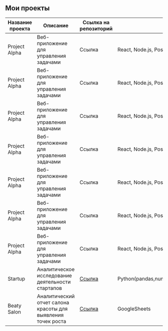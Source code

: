  ## Мои проекты
| Название проекта | Описание | Ссылка на репозиторий | Технологии |
|---|---|---|---|
| Project Alpha | Веб-приложение для управления задачами | Ссылка | React, Node.js, PostgreSQL |
| Project Alpha | Веб-приложение для управления задачами | Ссылка | React, Node.js, PostgreSQL |
| Project Alpha | Веб-приложение для управления задачами | Ссылка | React, Node.js, PostgreSQL |
| Project Alpha | Веб-приложение для управления задачами | Ссылка | React, Node.js, PostgreSQL |
| Project Alpha | Веб-приложение для управления задачами | Ссылка | React, Node.js, PostgreSQL |
| Project Alpha | Веб-приложение для управления задачами | Ссылка | React, Node.js, PostgreSQL |
| Project Alpha | Веб-приложение для управления задачами | Ссылка | React, Node.js, PostgreSQL |
| Startup | Аналитическое исследование деятельности стартапов | [Ссылка](https://github.com/rinatyafarov/Portfolio/tree/0f8ca34fe33fe0de7fee9cd14cf6b97f9606aef7/Startup) | Python(pandas,numpy,matplotlib.pyplot,seaborn,phik)|
| Beaty Salon | Аналитический отчет салона красоты для выявления точек роста | [Ссылка](https://github.com/rinatyafarov/Portfolio/tree/358f764ba0ee7860250e5b24aa3bc1019329fd8c/Beauty%20salon) | GoogleSheets |
